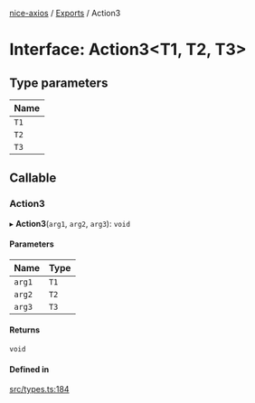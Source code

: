[nice-axios](../README.md) / [Exports](../modules.md) / Action3

# Interface: Action3\<T1, T2, T3\>

## Type parameters

| Name |
| :------ |
| `T1` |
| `T2` |
| `T3` |

## Callable

### Action3

▸ **Action3**(`arg1`, `arg2`, `arg3`): `void`

#### Parameters

| Name | Type |
| :------ | :------ |
| `arg1` | `T1` |
| `arg2` | `T2` |
| `arg3` | `T3` |

#### Returns

`void`

#### Defined in

[src/types.ts:184](https://github.com/sixdjango/nice-axios/blob/1789957/src/types.ts#L184)
